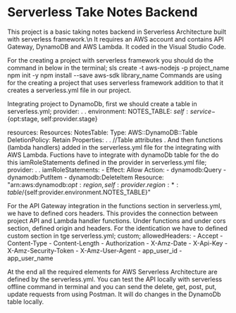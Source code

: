 # Serverless Take Notes Backend

This project is a basic taking notes backend in Serverless Architecture built with serverless framework.\n 
It requires an AWS account and contains API Gateway, DynamoDB and AWS Lambda. It coded in the Visual Studio Code.

For the creating a project with serverless framework you should do the command in below in the terminal;
sls create -t aws-nodejs -p project_name
npm init -y
npm install --save aws-sdk library_name
Commands are using for the creating a project that uses serverless framework addition to that it creates a serverless.yml file in our project.

Integrating project to DynamoDb, first we should create a table in serverless.yml;
provider:
  .
  .
  environment:
    NOTES_TABLE: ${self:service}-${opt:stage, self:provider.stage}
    
resources:
  Resources:
    NotesTable:
      Type: AWS::DynamoDB::Table
      DeletionPolicy: Retain
      Properties:
        .
        . //Table attributes
        .
And then functions (lambda handlers) added in the serverless.yml file for the integrating with AWS Lambda.
Fuctions have to integrate with dynamoDb table for the do this iamRoleStatements defined in the provider in serverless.yml file;
provider:
  .
  .
  iamRoleStatements:
      - Effect: Allow
        Action: 
          - dynamodb:Query
          - dynamodb:PutItem
          - dynamodb:DeleteItem
        Resource: "arn:aws:dynamodb:${opt:region, self:provider.region}:*:table/${self:provider.environment.NOTES_TABLE}"
        
For the API Gateway integration in the functions section in serverless.yml, we have to defined cors headers. This provides the connection between project API and Lambda handler functions. Under functions and under cors section, defined origin and headers. For the identication we have to defined custom section in tge serverless.yml;
custom;
  allowedHeaders:
    - Accept
    - Content-Type
    - Content-Length
    - Authorization
    - X-Amz-Date
    - X-Api-Key
    - X-Amz-Security-Token
    - X-Amz-User-Agent
    - app_user_id
    - app_user_name
    
At the end all the required elements for AWS Serverless Architecture are defined by the serverless.yml.
You can test the API locally with serverless offline command in terminal and you can send the delete, get, post, put, update requests from using Postman. It will do changes in the DynamoDb table locally.  
